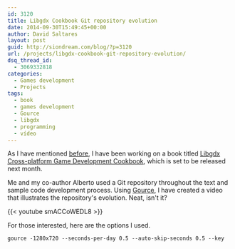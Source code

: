```yaml
---
id: 3120
title: Libgdx Cookbook Git repository evolution
date: 2014-09-30T15:49:45+00:00
author: David Saltares
layout: post
guid: http://siondream.com/blog/?p=3120
url: /projects/libgdx-cookbook-git-repository-evolution/
dsq_thread_id:
  - 3069332818
categories:
  - Games development
  - Projects
tags:
  - book
  - games development
  - Gource
  - libgdx
  - programming
  - vídeo
---
```

As I have mentioned [before](/projects/libgdx-cross-platform-development-cookbook-announced/), I have been working on a book titled [Libgdx Cross-platform Game Development Cookbook](/libgdx-cross-platform-game-development-cookbook/), which is set to be released next month.

Me and my co-author Alberto used a Git repository throughout the text and sample code development process. Using [Gource](https://github.com/acaudwell/Gource), I have created a video that illustrates the repository's evolution. Neat, isn't it?

{{< youtube smACCoWEDL8 >}}

For those interested, here are the options I used.

```
gource -1280x720 --seconds-per-day 0.5 --auto-skip-seconds 0.5 --key
```